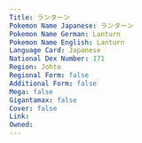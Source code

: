 ```yaml
---
﻿Title: ランターン
Pokemon Name Japanese: ランターン
Pokemon Name German: Lanturn
Pokemon Name English: Lanturn
Language Card: Japanese
National Dex Number: 171
Region: Johto
Regional Form: false
Additional Form: false
Mega: false
Gigantamax: false
Cover: false
Link: 
Owned: 
---
```

